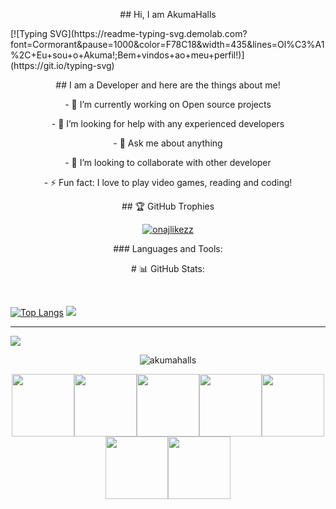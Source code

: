 <p align="center"> ## Hi, I am AkumaHalls </p> 
[![Typing SVG](https://readme-typing-svg.demolab.com?font=Cormorant&pause=1000&color=F78C18&width=435&lines=Ol%C3%A1%2C+Eu+sou+o+Akuma!;Bem+vindos+ao+meu+perfil!)](https://git.io/typing-svg)
<p align="center"> ## I am a Developer and here are the things about me! </p> 

<p align="center"> - 🔭 I’m currently working on Open source projects </p> 
<p align="center"> - 🤔 I’m looking for help with any experienced developers </p> 
<p align="center"> - 💬 Ask me about anything </p> 
<p align="center"> - 👯 I’m looking to collaborate with other developer </p> 
<p align="center"> - ⚡ Fun fact: I love to play video games, reading and coding! </p> 


<p align="center"> ## 🏆 GitHub Trophies </p> 
<p align="center"> <a href="https://github.com/ryo-ma/github-profile-trophy"><img src="https://github-profile-trophy.vercel.app/?username=onajlikezz" alt="onajlikezz" /></a> </p>

<p align="center"> ### Languages and Tools: </p>
<p align="center"> # 📊 GitHub Stats: </p>
<br/>

[![Top Langs](https://github-readme-stats.vercel.app/api/top-langs/?username=akumahalls)](https://github.com/anuraghazra/github-readme-stats)
<img src="https://github-readme-stats.vercel.app/api?username=akumahalls&&show_icons=true&title_color=ffffff&icon_color=bb2acf&text_color=daf7dc&bg_color=151515">


---
[![](https://visitcount.itsvg.in/api?id=zRitsu&icon=5&color=1)](https://visitcount.itsvg.in)

<p align="center"> <img src="https://komarev.com/ghpvc/?username=akumahalls&label=Profile%20views&color=0e75b6&style=flat" alt="akumahalls" /> </p>

<p align="center">
  <img src="https://media3.giphy.com/media/ln7z2eWriiQAllfVcn/200w.webp" width="100"><img src="https://i.giphy.com/media/LMt9638dO8dftAjtco/200.webp" width="100"><img src="https://i.giphy.com/media/eNAsjO55tPbgaor7ma/200w.webp" width="100"><img src="https://i.giphy.com/media/VgGthkhUvGgOit7Y9i/200.webp" width="100"><img src="https://media3.giphy.com/media/kdFc8fubgS31b8DsVu/giphy.webp" width="100"><img src="https://i.giphy.com/media/KzJkzjggfGN5Py6nkT/200.webp" width="100"><img src="https://i.giphy.com/media/IdyAQJVN2kVPNUrojM/200.webp" width="100">
</p> 
